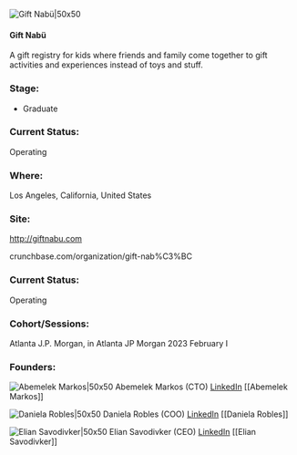

![Gift Nabü|50x50](http://apimg.techstars.com/sf/accounts/logo/Logo_aab49b1bf485506b947b552b5.jpg)

#### Gift Nabü
A gift registry for kids where friends and family come together to gift activities and experiences instead of toys and stuff.

### Stage: 
 - Graduate 

### Current Status: 
Operating

### Where:
Los Angeles, California, United States

### Site:
http://giftnabu.com



crunchbase.com/organization/gift-nab%C3%BC

### Current Status: 
Operating

### Cohort/Sessions: 
Atlanta J.P. Morgan, in Atlanta JP Morgan 2023 February I

### Founders: 

![Abemelek Markos|50x50]() Abemelek Markos (CTO) [LinkedIn](https://) [[Abemelek Markos]]

![Daniela Robles|50x50]() Daniela Robles (COO) [LinkedIn](https://linkedin.com/in/dani-vasquez-robles) [[Daniela Robles]]

![Elian Savodivker|50x50]() Elian Savodivker (CEO) [LinkedIn](https://linkedin.com/in/elian-savodivker-53b28363) [[Elian Savodivker]]


